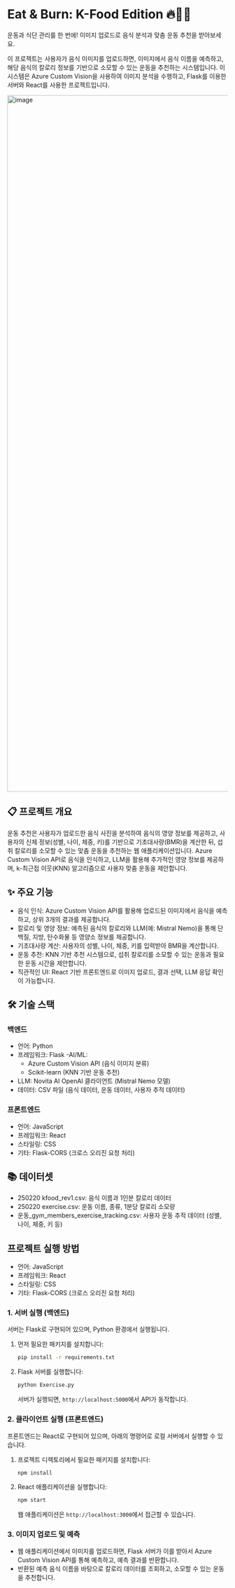 # Eat &amp; Burn: K-Food Edition 🔥🍚💪

운동과 식단 관리를 한 번에! 이미지 업로드로 음식 분석과 맞춤 운동 추천을 받아보세요.

이 프로젝트는 사용자가 음식 이미지를 업로드하면, 이미지에서 음식 이름을 예측하고, 해당 음식의 칼로리 정보를 기반으로 소모할 수 있는 운동을 추천하는 시스템입니다. 
이 시스템은 Azure Custom Vision을 사용하여 이미지 분석을 수행하고, Flask를 이용한 서버와 React를 사용한 프로젝트입니다.

<img width="1591" alt="image" src="https://github.com/user-attachments/assets/e4f0f4b4-ec21-4233-83ce-1238a482a9df" />


## 📋 프로젝트 개요
운동 추천은 사용자가 업로드한 음식 사진을 분석하여 음식의 영양 정보를 제공하고, 사용자의 신체 정보(성별, 나이, 체중, 키)를 기반으로 기초대사량(BMR)을 계산한 뒤, 섭취 칼로리를 소모할 수 있는 맞춤 운동을 추천하는 웹 애플리케이션입니다. Azure Custom Vision API로 음식을 인식하고, LLM을 활용해 추가적인 영양 정보를 제공하며, k-최근접 이웃(KNN) 알고리즘으로 사용자 맞춤 운동을 제안합니다.

## ✨ 주요 기능
- 음식 인식: Azure Custom Vision API를 활용해 업로드된 이미지에서 음식을 예측하고, 상위 3개의 결과를 제공합니다.
- 칼로리 및 영양 정보: 예측된 음식의 칼로리와 LLM(예: Mistral Nemo)을 통해 단백질, 지방, 탄수화물 등 영양소 정보를 제공합니다.
- 기초대사량 계산: 사용자의 성별, 나이, 체중, 키를 입력받아 BMR을 계산합니다.
- 운동 추천: KNN 기반 추천 시스템으로, 섭취 칼로리를 소모할 수 있는 운동과 필요한 운동 시간을 제안합니다.
- 직관적인 UI: React 기반 프론트엔드로 이미지 업로드, 결과 선택, LLM 응답 확인이 가능합니다.

## 🛠️ 기술 스택
### 백엔드
- 언어: Python
- 프레임워크: Flask
-AI/ML:
  - Azure Custom Vision API (음식 이미지 분류)
  - Scikit-learn (KNN 기반 운동 추천)
- LLM: Novita AI OpenAI 클라이언트 (Mistral Nemo 모델)
- 데이터: CSV 파일 (음식 데이터, 운동 데이터, 사용자 추적 데이터)
### 프론트엔드
- 언어: JavaScript
- 프레임워크: React
- 스타일링: CSS
- 기타: Flask-CORS (크로스 오리진 요청 처리)

## 📚 데이터셋
- 250220 kfood_rev1.csv: 음식 이름과 1인분 칼로리 데이터
- 250220 exercise.csv: 운동 이름, 종류, 1분당 칼로리 소모량
- 운동_gym_members_exercise_tracking.csv: 사용자 운동 추적 데이터 (성별, 나이, 체중, 키 등)


## 프로젝트 실행 방법
- 언어: JavaScript
- 프레임워크: React
- 스타일링: CSS
- 기타: Flask-CORS (크로스 오리진 요청 처리)

### 1. 서버 실행 (백엔드)
서버는 Flask로 구현되어 있으며, Python 환경에서 실행됩니다.

1. 먼저 필요한 패키지를 설치합니다:

    ```bash
    pip install -r requirements.txt
    ```

2. Flask 서버를 실행합니다:

    ```bash
    python Exercise.py
    ```

    서버가 실행되면, `http://localhost:5000`에서 API가 동작합니다.

### 2. 클라이언트 실행 (프론트엔드)
프론트엔드는 React로 구현되어 있으며, 아래의 명령어로 로컬 서버에서 실행할 수 있습니다.

1. 프로젝트 디렉토리에서 필요한 패키지를 설치합니다:

    ```bash
    npm install
    ```

2. React 애플리케이션을 실행합니다:

    ```bash
    npm start
    ```

    웹 애플리케이션은 `http://localhost:3000`에서 접근할 수 있습니다.

### 3. 이미지 업로드 및 예측
- 웹 애플리케이션에서 이미지를 업로드하면, Flask 서버가 이를 받아서 Azure Custom Vision API를 통해 예측하고, 예측 결과를 반환합니다.
- 반환된 예측 음식 이름을 바탕으로 칼로리 데이터를 조회하고, 소모할 수 있는 운동을 추천합니다.


